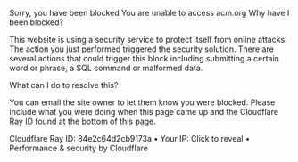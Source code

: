 Sorry, you have been blocked
You are unable to access acm.org
Why have I been blocked?

This website is using a security service to protect itself from online attacks. The action you just performed triggered the security solution. There are several actions that could trigger this block including submitting a certain word or phrase, a SQL command or malformed data.

What can I do to resolve this?

You can email the site owner to let them know you were blocked. Please include what you were doing when this page came up and the Cloudflare Ray ID found at the bottom of this page.

Cloudflare Ray ID: 84e2c64d2cb9173a • Your IP: Click to reveal • Performance & security by Cloudflare